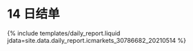 # 14 日结单

{% include  templates/daily_report.liquid jdata=site.data.daily_report.icmarkets_30786682_20210514 %}